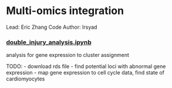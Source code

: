 # Multi-omics integration
Lead: Eric Zhang
Code Author: Irsyad

### [double_injury_analysis.ipynb]
analysis for gene expression to cluster assignment


TODO: 
    - download rds file
    - find potential loci with abnormal gene expression
    - map gene expression to cell cycle data, find state of cardiomyocytes

   [double_injury_analysis.ipynb]: /double_injury_analysis.ipynb
